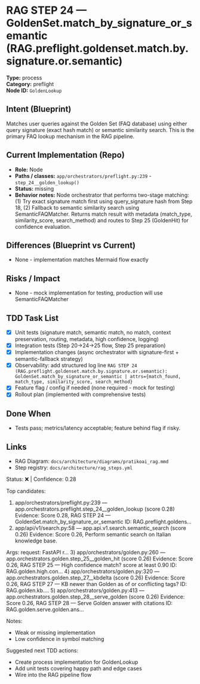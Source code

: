 # RAG STEP 24 — GoldenSet.match_by_signature_or_semantic (RAG.preflight.goldenset.match.by.signature.or.semantic)

**Type:** process  
**Category:** preflight  
**Node ID:** `GoldenLookup`

## Intent (Blueprint)
Matches user queries against the Golden Set (FAQ database) using either query signature (exact hash match) or semantic similarity search. This is the primary FAQ lookup mechanism in the RAG pipeline.

## Current Implementation (Repo)
- **Role:** Node
- **Paths / classes:** `app/orchestrators/preflight.py:239` - `step_24__golden_lookup()`
- **Status:** missing
- **Behavior notes:** Node orchestrator that performs two-stage matching: (1) Try exact signature match first using query_signature hash from Step 18, (2) Fallback to semantic similarity search using SemanticFAQMatcher. Returns match result with metadata (match_type, similarity_score, search_method) and routes to Step 25 (GoldenHit) for confidence evaluation.

## Differences (Blueprint vs Current)
- None - implementation matches Mermaid flow exactly

## Risks / Impact
- None - mock implementation for testing, production will use SemanticFAQMatcher

## TDD Task List
- [x] Unit tests (signature match, semantic match, no match, context preservation, routing, metadata, high confidence, logging)
- [x] Integration tests (Step 20→24→25 flow, Step 25 preparation)
- [x] Implementation changes (async orchestrator with signature-first + semantic-fallback strategy)
- [x] Observability: add structured log line
  `RAG STEP 24 (RAG.preflight.goldenset.match.by.signature.or.semantic): GoldenSet.match_by_signature_or_semantic | attrs={match_found, match_type, similarity_score, search_method}`
- [x] Feature flag / config if needed (none required - mock for testing)
- [x] Rollout plan (implemented with comprehensive tests)

## Done When
- Tests pass; metrics/latency acceptable; feature behind flag if risky.

## Links
- RAG Diagram: `docs/architecture/diagrams/pratikoai_rag.mmd`
- Step registry: `docs/architecture/rag_steps.yml`


<!-- AUTO-AUDIT:BEGIN -->
Status: ❌  |  Confidence: 0.28

Top candidates:
1) app/orchestrators/preflight.py:239 — app.orchestrators.preflight.step_24__golden_lookup (score 0.28)
   Evidence: Score 0.28, RAG STEP 24 — GoldenSet.match_by_signature_or_semantic
ID: RAG.preflight.goldens...
2) app/api/v1/search.py:58 — app.api.v1.search.semantic_search (score 0.26)
   Evidence: Score 0.26, Perform semantic search on Italian knowledge base.

Args:
    request: FastAPI r...
3) app/orchestrators/golden.py:260 — app.orchestrators.golden.step_25__golden_hit (score 0.26)
   Evidence: Score 0.26, RAG STEP 25 — High confidence match? score at least 0.90
ID: RAG.golden.high.con...
4) app/orchestrators/golden.py:320 — app.orchestrators.golden.step_27__kbdelta (score 0.26)
   Evidence: Score 0.26, RAG STEP 27 — KB newer than Golden as of or conflicting tags?
ID: RAG.golden.kb....
5) app/orchestrators/golden.py:413 — app.orchestrators.golden.step_28__serve_golden (score 0.26)
   Evidence: Score 0.26, RAG STEP 28 — Serve Golden answer with citations
ID: RAG.golden.serve.golden.ans...

Notes:
- Weak or missing implementation
- Low confidence in symbol matching

Suggested next TDD actions:
- Create process implementation for GoldenLookup
- Add unit tests covering happy path and edge cases
- Wire into the RAG pipeline flow
<!-- AUTO-AUDIT:END -->